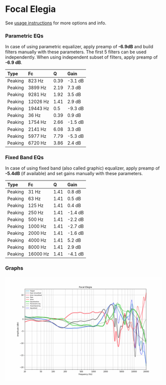 # Focal Elegia
See [usage instructions](https://github.com/jaakkopasanen/AutoEq#usage) for more options and info.

### Parametric EQs
In case of using parametric equalizer, apply preamp of **-6.9dB** and build filters manually
with these parameters. The first 5 filters can be used independently.
When using independent subset of filters, apply preamp of **-6.9 dB**.

| Type    | Fc       |    Q | Gain    |
|:--------|:---------|:-----|:--------|
| Peaking | 823 Hz   | 0.39 | -3.1 dB |
| Peaking | 3899 Hz  | 2.19 | 7.3 dB  |
| Peaking | 9281 Hz  | 1.92 | 3.5 dB  |
| Peaking | 12026 Hz | 1.41 | 2.9 dB  |
| Peaking | 19443 Hz | 0.5  | -9.3 dB |
| Peaking | 36 Hz    | 0.39 | 0.9 dB  |
| Peaking | 1754 Hz  | 2.66 | -1.5 dB |
| Peaking | 2141 Hz  | 6.08 | 3.3 dB  |
| Peaking | 5977 Hz  | 7.79 | -5.3 dB |
| Peaking | 6720 Hz  | 3.86 | 2.4 dB  |

### Fixed Band EQs
In case of using fixed band (also called graphic) equalizer, apply preamp of **-5.4dB**
(if available) and set gains manually with these parameters.

| Type    | Fc       |    Q | Gain    |
|:--------|:---------|:-----|:--------|
| Peaking | 31 Hz    | 1.41 | 0.8 dB  |
| Peaking | 63 Hz    | 1.41 | 0.5 dB  |
| Peaking | 125 Hz   | 1.41 | 0.4 dB  |
| Peaking | 250 Hz   | 1.41 | -1.4 dB |
| Peaking | 500 Hz   | 1.41 | -2.2 dB |
| Peaking | 1000 Hz  | 1.41 | -2.7 dB |
| Peaking | 2000 Hz  | 1.41 | -1.6 dB |
| Peaking | 4000 Hz  | 1.41 | 5.2 dB  |
| Peaking | 8000 Hz  | 1.41 | 2.9 dB  |
| Peaking | 16000 Hz | 1.41 | -4.1 dB |

### Graphs
![](./Focal%20Elegia.png)